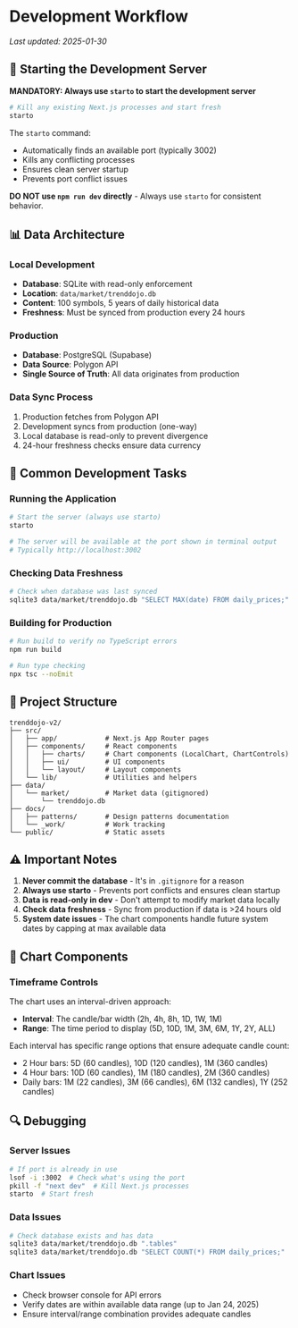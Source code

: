 # Development Workflow

*Last updated: 2025-01-30*

## 🚀 Starting the Development Server

**MANDATORY: Always use `starto` to start the development server**

```bash
# Kill any existing Next.js processes and start fresh
starto
```

The `starto` command:
- Automatically finds an available port (typically 3002)
- Kills any conflicting processes
- Ensures clean server startup
- Prevents port conflict issues

**DO NOT use `npm run dev` directly** - Always use `starto` for consistent behavior.

## 📊 Data Architecture

### Local Development
- **Database**: SQLite with read-only enforcement
- **Location**: `data/market/trenddojo.db`
- **Content**: 100 symbols, 5 years of daily historical data
- **Freshness**: Must be synced from production every 24 hours

### Production
- **Database**: PostgreSQL (Supabase)
- **Data Source**: Polygon API
- **Single Source of Truth**: All data originates from production

### Data Sync Process
1. Production fetches from Polygon API
2. Development syncs from production (one-way)
3. Local database is read-only to prevent divergence
4. 24-hour freshness checks ensure data currency

## 🔧 Common Development Tasks

### Running the Application
```bash
# Start the server (always use starto)
starto

# The server will be available at the port shown in terminal output
# Typically http://localhost:3002
```

### Checking Data Freshness
```bash
# Check when database was last synced
sqlite3 data/market/trenddojo.db "SELECT MAX(date) FROM daily_prices;"
```

### Building for Production
```bash
# Run build to verify no TypeScript errors
npm run build

# Run type checking
npx tsc --noEmit
```

## 📁 Project Structure

```
trenddojo-v2/
├── src/
│   ├── app/            # Next.js App Router pages
│   ├── components/     # React components
│   │   ├── charts/     # Chart components (LocalChart, ChartControls)
│   │   ├── ui/         # UI components
│   │   └── layout/     # Layout components
│   └── lib/            # Utilities and helpers
├── data/
│   └── market/         # Market data (gitignored)
│       └── trenddojo.db
├── docs/
│   ├── patterns/       # Design patterns documentation
│   └── _work/          # Work tracking
└── public/             # Static assets
```

## ⚠️ Important Notes

1. **Never commit the database** - It's in `.gitignore` for a reason
2. **Always use starto** - Prevents port conflicts and ensures clean startup
3. **Data is read-only in dev** - Don't attempt to modify market data locally
4. **Check data freshness** - Sync from production if data is >24 hours old
5. **System date issues** - The chart components handle future system dates by capping at max available data

## 🎨 Chart Components

### Timeframe Controls
The chart uses an interval-driven approach:
- **Interval**: The candle/bar width (2h, 4h, 8h, 1D, 1W, 1M)
- **Range**: The time period to display (5D, 10D, 1M, 3M, 6M, 1Y, 2Y, ALL)

Each interval has specific range options that ensure adequate candle count:
- 2 Hour bars: 5D (60 candles), 10D (120 candles), 1M (360 candles)
- 4 Hour bars: 10D (60 candles), 1M (180 candles), 2M (360 candles)
- Daily bars: 1M (22 candles), 3M (66 candles), 6M (132 candles), 1Y (252 candles)

## 🔍 Debugging

### Server Issues
```bash
# If port is already in use
lsof -i :3002  # Check what's using the port
pkill -f "next dev"  # Kill Next.js processes
starto  # Start fresh
```

### Data Issues
```bash
# Check database exists and has data
sqlite3 data/market/trenddojo.db ".tables"
sqlite3 data/market/trenddojo.db "SELECT COUNT(*) FROM daily_prices;"
```

### Chart Issues
- Check browser console for API errors
- Verify dates are within available data range (up to Jan 24, 2025)
- Ensure interval/range combination provides adequate candles